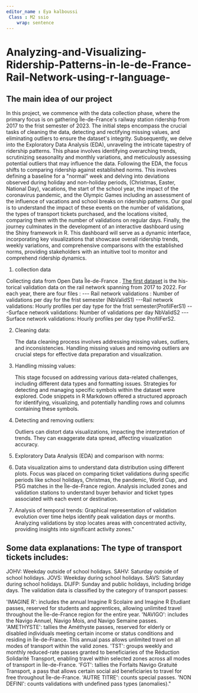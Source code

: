 ```yaml
---
editor_name : Eya kalboussi
 Class : M2 ssio 
    wrap: sentence
---
```


# Analyzing-and-Visualizing-Ridership-Patterns-in-le-de-France-Rail-Network-using-r-language-

##            The main idea of our project

In this project, we commence with the data collection phase, where the primary focus is on gathering Île-de-France's railway station ridership from 2017 to the frist semester of 2023. The initial steps encompass the crucial tasks of cleaning the data, detecting and rectifying missing values, and eliminating outliers to ensure the dataset's integrity. Subsequently, we delve into the Exploratory Data Analysis (EDA), unraveling the intricate tapestry of ridership patterns. This phase involves identifying overarching trends, scrutinizing seasonality and monthly variations, and meticulously assessing potential outliers that may influence the data. Following the EDA, the focus shifts to comparing ridership against established norms. This involves defining a baseline for a "normal" week and delving into deviations observed during holiday and non-holiday periods, (Christmas, Easter, National Day), vacations, the start of the school year, the impact of the coronavirus pandemic, and the Olympic Games including an assessment of the influence of vacations and school breaks on ridership patterns. Our goal is to understand the impact of these events on the number of validations, the types of transport tickets purchased, and the locations visited, comparing them with the number of validations on regular days. Finally, the journey culminates in the development of an interactive dashboard using the Shiny framework in R. This dashboard will serve as a dynamic interface, incorporating key visualizations that showcase overall ridership trends, weekly variations, and comprehensive comparisons with the established norms, providing stakeholders with an intuitive tool to monitor and comprehend ridership dynamics.

1.  collection data

Collecting data from Open Data Île-de-France . [The first dataset](https://data.iledefrance-mobilites.fr/explore/dataset/histo-validations-reseau-ferre/information/) is the his- torical validation data on the rail network spanning from 2017 to 2022. For each year, there are four files : --- Rail network validations : Number of validations per day for the frist semester (NbValidS1) ---Rail network validations: Hourly profiles per day type for the frist semester(ProfilFerS1) ---Surface network validations: Number of validations per day NbValidS2 --- Surface network validations: Hourly profiles per day type ProfilFerS2.

2.  Cleaning data:

    The data cleaning process involves addressing missing values, outliers, and inconsistencies. Handling missing values and removing outliers are crucial steps for effective data preparation and visualization.

3.  Handling missing values:

    This stage focused on addressing various data-related challenges, including different data types and formatting issues. Strategies for detecting and managing specific symbols within the dataset were explored. Code snippets in R Markdown offered a structured approach for identifying, visualizing, and potentially handling rows and columns containing these symbols.

4.  Detecting and removing outliers:

    Outliers can distort data visualizations, impacting the interpretation of trends. They can exaggerate data spread, affecting visualization accuracy.

5.  Exploratory Data Analysis (EDA) and comparison with norms:

6.  Data visualization aims to understand data distribution using different plots. Focus was placed on comparing ticket validations during specific periods like school holidays, Christmas, the pandemic, World Cup, and PSG matches in the Île-de-France region. Analysis included zones and validation stations to understand buyer behavior and ticket types associated with each event or destination.

7.  Analysis of temporal trends: Graphical representation of validation evolution over time helps identify peak validation days or months. Analyzing validations by stop locates areas with concentrated activity, providing insights into significant activity zones."

## Some data explanations: The type of transport tickets includes:

JOHV: Weekday outside of school holidays. SAHV: Saturday outside of school holidays. JOVS: Weekday during school holidays. SAVS: Saturday during school holidays. DIJFP: Sunday and public holidays, including bridge days. The validation data is classified by the category of transport passes:

'IMAGINE R': includes the annual Imagine R Scolaire and Imagine R Etudiant passes, reserved for students and apprentices, allowing unlimited travel throughout the Île-de-France region for the entire year. 'NAVIGO': includes the Navigo Annuel, Navigo Mois, and Navigo Semaine passes. 'AMETHYSTE': tallies the Améthyste passes, reserved for elderly or disabled individuals meeting certain income or status conditions and residing in Île-de-France. This annual pass allows unlimited travel on all modes of transport within the valid zones. 'TST': groups weekly and monthly reduced-rate passes granted to beneficiaries of the Réduction Solidarité Transport, enabling travel within selected zones across all modes of transport in Île-de-France. 'FGT': tallies the Forfaits Navigo Gratuité Transport, a pass that allows certain social aid beneficiaries to travel for free throughout Île-de-France. 'AUTRE TITRE': counts special passes. 'NON DEFINI': counts validations with undefined pass types (anomalies)."
